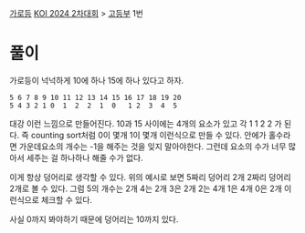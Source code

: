 [가로등](https://www.acmicpc.net/problem/32069)
[KOI 2024 2차대회](https://www.acmicpc.net/category/1043) > [고등부](https://www.acmicpc.net/category/detail/4258) 1번

# 풀이
가로등이 넉넉하게 10에 하나 15에 하나 있다고 하자.

```
5 6 7 8 9 10 11 12 13 14 15 16 17 18 19 20
5 4 3 2 1 0  1  2  2  1  0   1 2  3  4  5
```
대강 이런 느낌으로 만들어진다. 
10과 15 사이에는 4개의 요소가 있고 각 1 1 2 2 가 된다. 
즉 counting sort처럼 0이 몇개 1이 몇개 이런식으로 만들 수 있다. 
안에가 홀수라면 가운데요소의 개수는 -1을 해주는 것을 잊지 말아야한다.
그런데 요소의 수가 너무 많아서 세주는 걸 하나하나 해줄 수가 없다. 

이게 항상 덩어리로 생각할 수 있다. 
위의 예시로 보면
5짜리 덩어리 2개
2짜리 덩어리 2개로 볼 수 있다. 
그럼 5의 개수는 2개 
4는 2개
3은 2개
2는 4개
1은 4개
0은 2개 이런식으로 체크할 수 있다. 

사실 0까지 봐야하기 때문에 덩어리는 10까지 있다.
